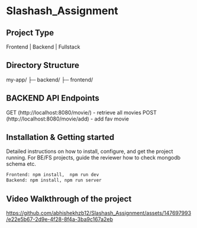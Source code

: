 # Slashash_Assignment

## Project Type
Frontend | Backend | Fullstack

## Directory Structure
my-app/
├─ backend/
├─ frontend/

## BACKEND API Endpoints
GET (http://localhost:8080/movie/) - retrieve all movies
POST (http://localhost:8080/movie/add) - add fav movie

## Installation & Getting started
Detailed instructions on how to install, configure, and get the project running. For BE/FS projects, guide the reviewer how to check mongodb schema etc.

```bash
Frontend: npm install,  npm run dev
Backend: npm install, npm run server
```

## Video Walkthrough of the project
https://github.com/abhishekhzb12/Slashash_Assignment/assets/147697993/e22e5b67-2d9e-4f28-8f4a-3ba9c167a2eb
